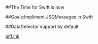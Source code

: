##The Time for Swift is now

##Goals:Impliment JSQMessages in Swift

##DataDetector support by default

[gifLink]

[gifLink]:https://raw.github.com/MacMeDan/JSQMessagesViewController/blob/SwiftExampleAndAwesomeDocumentation/SwiftDemo/MacmeSwiftChat/ReadmeAssets/DataDetectors.gif
